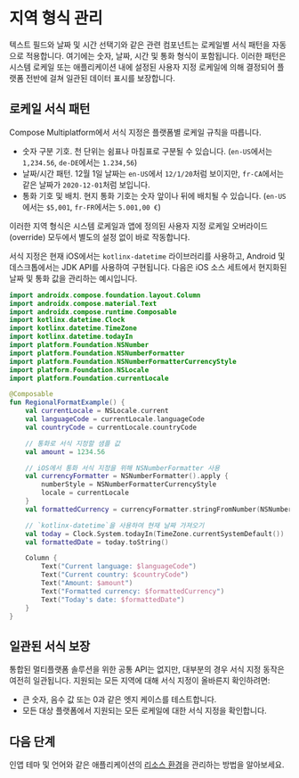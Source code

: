 # 지역 형식 관리

텍스트 필드와 날짜 및 시간 선택기와 같은 관련 컴포넌트는 로케일별 서식 패턴을 자동으로 적용합니다.
여기에는 숫자, 날짜, 시간 및 통화 형식이 포함됩니다.
이러한 패턴은 시스템 로케일 또는 애플리케이션 내에 설정된 사용자 지정 로케일에 의해 결정되어
플랫폼 전반에 걸쳐 일관된 데이터 표시를 보장합니다.

## 로케일 서식 패턴

Compose Multiplatform에서 서식 지정은 플랫폼별 로케일 규칙을 따릅니다.

 * 숫자 구분 기호. 천 단위는 쉼표나 마침표로 구분될 수 있습니다. (`en-US`에서는 `1,234.56`, `de-DE`에서는 `1.234,56`)
 * 날짜/시간 패턴. 12월 1일 날짜는 `en-US`에서 `12/1/20`처럼 보이지만, `fr-CA`에서는 같은 날짜가 `2020-12-01`처럼 보입니다.
 * 통화 기호 및 배치. 현지 통화 기호는 숫자 앞이나 뒤에 배치될 수 있습니다. (`en-US`에서는 `$5,001`, `fr-FR`에서는 `5.001,00 €`)

이러한 지역 형식은 시스템 로케일과 앱에 정의된 사용자 지정 로케일 오버라이드(override) 모두에서 별도의 설정 없이 바로 작동합니다.

서식 지정은 현재 iOS에서는 `kotlinx-datetime` 라이브러리를 사용하고, Android 및 데스크톱에서는 JDK API를 사용하여 구현됩니다.
다음은 iOS 소스 세트에서 현지화된 날짜 및 통화 값을 관리하는 예시입니다.

```kotlin
import androidx.compose.foundation.layout.Column
import androidx.compose.material.Text
import androidx.compose.runtime.Composable
import kotlinx.datetime.Clock
import kotlinx.datetime.TimeZone
import kotlinx.datetime.todayIn
import platform.Foundation.NSNumber
import platform.Foundation.NSNumberFormatter
import platform.Foundation.NSNumberFormatterCurrencyStyle
import platform.Foundation.NSLocale
import platform.Foundation.currentLocale

@Composable
fun RegionalFormatExample() {
    val currentLocale = NSLocale.current
    val languageCode = currentLocale.languageCode 
    val countryCode = currentLocale.countryCode 

    // 통화로 서식 지정할 샘플 값
    val amount = 1234.56

    // iOS에서 통화 서식 지정을 위해 NSNumberFormatter 사용
    val currencyFormatter = NSNumberFormatter().apply { 
        numberStyle = NSNumberFormatterCurrencyStyle
        locale = currentLocale
    }
    val formattedCurrency = currencyFormatter.stringFromNumber(NSNumber(amount)) 

    // `kotlinx-datetime`을 사용하여 현재 날짜 가져오기
    val today = Clock.System.todayIn(TimeZone.currentSystemDefault())
    val formattedDate = today.toString()

    Column {
        Text("Current language: $languageCode")
        Text("Current country: $countryCode")
        Text("Amount: $amount")
        Text("Formatted currency: $formattedCurrency")
        Text("Today's date: $formattedDate")
    }
}
```

## 일관된 서식 보장

통합된 멀티플랫폼 솔루션을 위한 공통 API는 없지만, 대부분의 경우 서식 지정 동작은 여전히 일관됩니다.
지원되는 모든 지역에 대해 서식 지정이 올바른지 확인하려면:

* 큰 숫자, 음수 값 또는 0과 같은 엣지 케이스를 테스트합니다.
* 모든 대상 플랫폼에서 지원되는 모든 로케일에 대한 서식 지정을 확인합니다.

## 다음 단계

인앱 테마 및 언어와 같은 애플리케이션의 [리소스 환경](compose-resource-environment.md)을 관리하는 방법을 알아보세요.